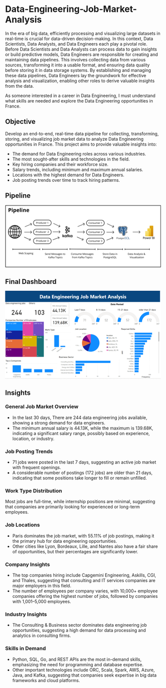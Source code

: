 # Data-Engineering-Job-Market-Analysis

In the era of big data, efficiently processing and visualizing large datasets in real-time is crucial for data-driven decision-making. In this context, Data Scientists, Data Analysts, and Data Engineers each play a pivotal role. Before Data Scientists and Data Analysts can process data to gain insights or build predictive models, Data Engineers are responsible for creating and maintaining data pipelines. This involves collecting data from various sources, transforming it into a usable format, and ensuring data quality before storing it in data storage systems. By establishing and managing these data pipelines, Data Engineers lay the groundwork for effective analysis and visualization, enabling other roles to derive valuable insights from the data.

As someone interested in a career in Data Engineering, I must understand what skills are needed and explore the Data Engineering opportunities in France.

## Objective 

Develop an end-to-end, real-time data pipeline for collecting, transforming, storing, and visualizing job market data to analyze Data Engineering opportunities in France. This project aims to provide valuable insights into:

- The demand for Data Engineering roles across various industries.
- The most sought-after skills and technologies in the field.
- Key hiring companies and their workforce size.
- Salary trends, including minimum and maximum annual salaries.
- Locations with the highest demand for Data Engineers.
- Job posting trends over time to track hiring patterns.

## Pipeline
![project pipeline](image.png)

## Final Dashboard
![Data Engineering Job Market Analysis Dashboard](image-1.png)

## Insights
### General Job Market Overview
- In the last 30 days, There are 244 data engineering jobs available, showing a strong demand for data engineers.
- The minimum annual salary is 44.13K, while the maximum is 139.68K, indicating a significant salary range, possibly based on experience, location, or industry.
### Job Posting Trends
- 71 jobs were posted in the last 7 days, suggesting an active job market with frequent openings.
- A considerable number of postings (172 jobs) are older than 21 days, indicating that some positions take longer to fill or remain unfilled.
### Work Type Distribution
Most jobs are full-time, while internship positions are minimal, suggesting that companies are primarily looking for experienced or long-term employees.
### Job Locations
- Paris dominates the job market, with 55.11% of job postings, making it the primary hub for data engineering opportunities.
- Other cities like Lyon, Bordeaux, Lille, and Nantes also have a fair share of opportunities, but their percentages are significantly lower.
### Company Insights
- The top companies hiring include Capgemini Engineering, Askills, CGI, and Thales, suggesting that consulting and IT services companies are major employers in this field.
- The number of employees per company varies, with 10,000+ employee companies offering the highest number of jobs, followed by companies with 1,001–5,000 employees.
### Industry Insights
- The Consulting & Business sector dominates data engineering job opportunities, suggesting a high demand for data processing and analytics in consulting firms.
### Skills in Demand
- Python, SQL, Go, and REST APIs are the most in-demand skills, emphasizing the need for programming and database expertise.
- Other important technologies include ORC, Scala, Spark, AWS, Azure, Java, and Kafka, suggesting that companies seek expertise in big data frameworks and cloud platforms.